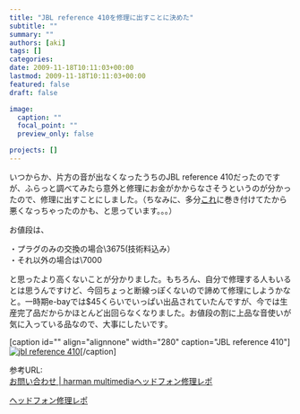 ```yaml
---
title: "JBL reference 410を修理に出すことに決めた"
subtitle: ""
summary: ""
authors: [aki]
tags: []
categories: 
date: 2009-11-18T10:11:03+00:00
lastmod: 2009-11-18T10:11:03+00:00
featured: false
draft: false

image:
  caption: ""
  focal_point: ""
  preview_only: false

projects: []
---
```

いつからか、片方の音が出なくなったうちのJBL reference 410だったのですが、ふらっと調べてみたら意外と修理にお金がかからなさそうというのが分かったので、修理に出すことにしました。（ちなみに、多分[これ](http://www.amazon.co.jp/dp/B000AOAB2S)に巻き付けてたから悪くなっちゃったのかも、と思っています。。。）

お値段は、

・プラグのみの交換の場合\3675(技術料込み）  
・それ以外の場合は\7000

と思ったより高くないことが分かりました。もちろん、自分で修理する人もいるとは思うんですけど、今回ちょっと断線っぽくないので諦めて修理にしようかなと。一時期e-bayでは$45くらいでいっぱい出品されていたんですが、今では生産完了品だからかほとんど出回らなくなりました。お値段の割に上品な音使いが気に入っている品なので、大事にしたいです。

[caption id="" align="alignnone" width="280" caption="JBL reference 410"][![](http://ec3.images-amazon.com/images/I/41fcnOZazjL._SL500_AA280_.jpg "jbl reference 410")](http://www.amazon.co.jp/dp/B000WMEC9G/)[/caption]

参考URL:  
[お問い合わせ | harman multimedia](https://www.harman-multimedia.jp/hc/contact/contact)[ヘッドフォン修理レポ](http://limetarte.net/documents/reports/headphone.htm)

[ヘッドフォン修理レポ](http://limetarte.net/documents/reports/headphone.htm)

